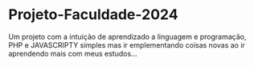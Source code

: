 # Projeto-Faculdade-2024
Um projeto com a intuição de aprendizado a linguagem e programação, PHP e JAVASCRIPTY 
simples mas ir emplementando coisas novas ao ir aprendendo mais com meus estudos...
